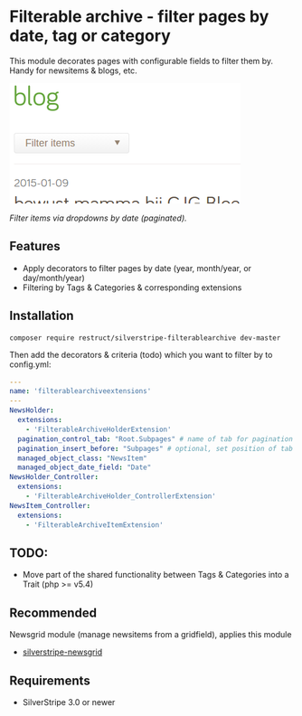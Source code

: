 Filterable archive - filter pages by date, tag or category
==========================================================

This module decorates pages with configurable fields to filter them by. Handy for newsitems & blogs, etc.


![](images/screenshots/filter.png)

*Filter items via dropdowns by date (paginated).*

## Features

* Apply decorators to filter pages by date (year, month/year, or day/month/year)
* Filtering by Tags & Categories & corresponding extensions


## Installation

```
composer require restruct/silverstripe-filterablearchive dev-master
```

Then add the decorators & criteria (todo) which you want to filter by to config.yml:

```yaml
---
name: 'filterablearchiveextensions'
---
NewsHolder:
  extensions:
    - 'FilterableArchiveHolderExtension'
  pagination_control_tab: "Root.Subpages" # name of tab for pagination settings, defaults to "Root.Main"
  pagination_insert_before: "Subpages" # optional, set position of tab
  managed_object_class: "NewsItem"
  managed_object_date_field: "Date"
NewsHolder_Controller:
  extensions:
    - 'FilterableArchiveHolder_ControllerExtension'
NewsItem_Controller:
  extensions:
    - 'FilterableArchiveItemExtension'
```

## TODO:
* Move part of the shared functionality between Tags & Categories into a Trait (php >= v5.4)

## Recommended

Newsgrid module (manage newsitems from a gridfield), applies this module
* [silverstripe-newsgrid](https://github.com/micschk/silverstripe-newsgrid)


## Requirements

* SilverStripe 3.0 or newer
